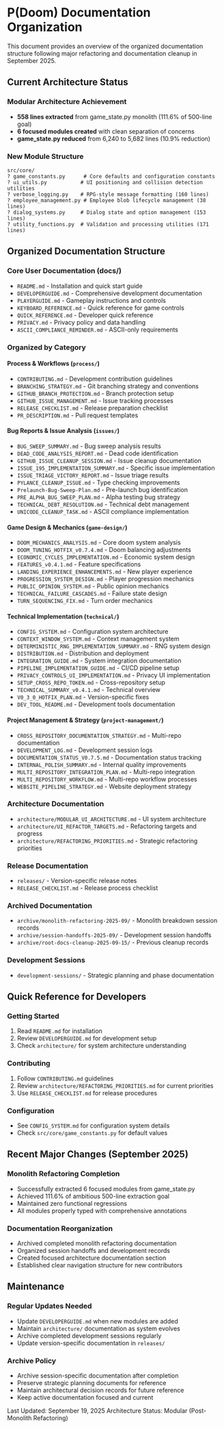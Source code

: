 # P(Doom) Documentation Organization

This document provides an overview of the organized documentation structure following major refactoring and documentation cleanup in September 2025.

## Current Architecture Status

### Modular Architecture Achievement
- **558 lines extracted** from game_state.py monolith (111.6% of 500-line goal)
- **6 focused modules created** with clean separation of concerns
- **game_state.py reduced** from 6,240 to 5,682 lines (10.9% reduction)

### New Module Structure
```
src/core/
? game_constants.py      # Core defaults and configuration constants
? ui_utils.py           # UI positioning and collision detection utilities  
? verbose_logging.py    # RPG-style message formatting (160 lines)
? employee_management.py # Employee blob lifecycle management (38 lines)
? dialog_systems.py     # Dialog state and option management (153 lines)
? utility_functions.py  # Validation and processing utilities (171 lines)
```

## Organized Documentation Structure

### Core User Documentation (docs/)
- `README.md` - Installation and quick start guide
- `DEVELOPERGUIDE.md` - Comprehensive development documentation
- `PLAYERGUIDE.md` - Gameplay instructions and controls
- `KEYBOARD_REFERENCE.md` - Quick reference for game controls
- `QUICK_REFERENCE.md` - Developer quick reference
- `PRIVACY.md` - Privacy policy and data handling
- `ASCII_COMPLIANCE_REMINDER.md` - ASCII-only requirements

### Organized by Category

#### Process & Workflows (`process/`)
- `CONTRIBUTING.md` - Development contribution guidelines
- `BRANCHING_STRATEGY.md` - Git branching strategy and conventions
- `GITHUB_BRANCH_PROTECTION.md` - Branch protection setup
- `GITHUB_ISSUE_MANAGEMENT.md` - Issue tracking processes
- `RELEASE_CHECKLIST.md` - Release preparation checklist
- `PR_DESCRIPTION.md` - Pull request templates

#### Bug Reports & Issue Analysis (`issues/`)
- `BUG_SWEEP_SUMMARY.md` - Bug sweep analysis results
- `DEAD_CODE_ANALYSIS_REPORT.md` - Dead code identification
- `GITHUB_ISSUE_CLEANUP_SESSION.md` - Issue cleanup documentation
- `ISSUE_195_IMPLEMENTATION_SUMMARY.md` - Specific issue implementation
- `ISSUE_TRIAGE_VICTORY_REPORT.md` - Issue triage results
- `PYLANCE_CLEANUP_ISSUE.md` - Type checking improvements
- `Prelaunch-Bug-Sweep-Plan.md` - Pre-launch bug identification
- `PRE_ALPHA_BUG_SWEEP_PLAN.md` - Alpha testing bug strategy
- `TECHNICAL_DEBT_RESOLUTION.md` - Technical debt management
- `UNICODE_CLEANUP_TASK.md` - ASCII compliance implementation

#### Game Design & Mechanics (`game-design/`)
- `DOOM_MECHANICS_ANALYSIS.md` - Core doom system analysis
- `DOOM_TUNING_HOTFIX_v0.7.4.md` - Doom balancing adjustments
- `ECONOMIC_CYCLES_IMPLEMENTATION.md` - Economic system design
- `FEATURES_v0.4.1.md` - Feature specifications
- `LANDING_EXPERIENCE_ENHANCEMENTS.md` - New player experience
- `PROGRESSION_SYSTEM_DESIGN.md` - Player progression mechanics
- `PUBLIC_OPINION_SYSTEM.md` - Public opinion mechanics
- `TECHNICAL_FAILURE_CASCADES.md` - Failure state design
- `TURN_SEQUENCING_FIX.md` - Turn order mechanics

#### Technical Implementation (`technical/`)
- `CONFIG_SYSTEM.md` - Configuration system architecture
- `CONTEXT_WINDOW_SYSTEM.md` - Context management system
- `DETERMINISTIC_RNG_IMPLEMENTATION_SUMMARY.md` - RNG system design
- `DISTRIBUTION.md` - Distribution and deployment
- `INTEGRATION_GUIDE.md` - System integration documentation
- `PIPELINE_IMPLEMENTATION_GUIDE.md` - CI/CD pipeline setup
- `PRIVACY_CONTROLS_UI_IMPLEMENTATION.md` - Privacy UI implementation
- `SETUP_CROSS_REPO_TOKEN.md` - Cross-repository setup
- `TECHNICAL_SUMMARY_v0.4.1.md` - Technical overview
- `V0_3_0_HOTFIX_PLAN.md` - Version-specific fixes
- `DEV_TOOL_README.md` - Development tools documentation

#### Project Management & Strategy (`project-management/`)
- `CROSS_REPOSITORY_DOCUMENTATION_STRATEGY.md` - Multi-repo documentation
- `DEVELOPMENT_LOG.md` - Development session logs
- `DOCUMENTATION_STATUS_V0.7.5.md` - Documentation status tracking
- `INTERNAL_POLISH_SUMMARY.md` - Internal quality improvements
- `MULTI_REPOSITORY_INTEGRATION_PLAN.md` - Multi-repo integration
- `MULTI_REPOSITORY_WORKFLOW.md` - Multi-repo workflow processes
- `WEBSITE_PIPELINE_STRATEGY.md` - Website deployment strategy

### Architecture Documentation
- `architecture/MODULAR_UI_ARCHITECTURE.md` - UI system architecture
- `architecture/UI_REFACTOR_TARGETS.md` - Refactoring targets and progress
- `architecture/REFACTORING_PRIORITIES.md` - Strategic refactoring priorities

### Release Documentation
- `releases/` - Version-specific release notes
- `RELEASE_CHECKLIST.md` - Release process checklist

### Archived Documentation
- `archive/monolith-refactoring-2025-09/` - Monolith breakdown session records
- `archive/session-handoffs-2025-09/` - Development session handoffs
- `archive/root-docs-cleanup-2025-09-15/` - Previous cleanup records

### Development Sessions
- `development-sessions/` - Strategic planning and phase documentation

## Quick Reference for Developers

### Getting Started
1. Read `README.md` for installation
2. Review `DEVELOPERGUIDE.md` for development setup
3. Check `architecture/` for system architecture understanding

### Contributing
1. Follow `CONTRIBUTING.md` guidelines
2. Review `architecture/REFACTORING_PRIORITIES.md` for current priorities
3. Use `RELEASE_CHECKLIST.md` for release procedures

### Configuration
- See `CONFIG_SYSTEM.md` for configuration system details
- Check `src/core/game_constants.py` for default values

## Recent Major Changes (September 2025)

### Monolith Refactoring Completion
- Successfully extracted 6 focused modules from game_state.py
- Achieved 111.6% of ambitious 500-line extraction goal
- Maintained zero functional regressions
- All modules properly typed with comprehensive annotations

### Documentation Reorganization
- Archived completed monolith refactoring documentation
- Organized session handoffs and development records
- Created focused architecture documentation section
- Established clear navigation structure for new contributors

## Maintenance

### Regular Updates Needed
- Update `DEVELOPERGUIDE.md` when new modules are added
- Maintain `architecture/` documentation as system evolves
- Archive completed development sessions regularly
- Update version-specific documentation in `releases/`

### Archive Policy
- Archive session-specific documentation after completion
- Preserve strategic planning documents for reference
- Maintain architectural decision records for future reference
- Keep active documentation focused and current

Last Updated: September 19, 2025
Architecture Status: Modular (Post-Monolith Refactoring)
